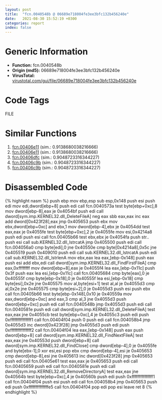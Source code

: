 ```yaml
---
layout: post
title:  "fcn.0040548b @ 06689e718004fe3ee3bfc132b456240e"
date:   2021-08-30 15:52:19 +0300
categories: report
index: false
---
```


# Generic Information
- **Function:** fcn.0040548b
- **Origin (md5):** 06689e718004fe3ee3bfc132b456240e
- **VirusTotal:** [virustotal.com/gui/file/06689e718004fe3ee3bfc132b456240e][virustotal_ref]

# Code Tags
<span class="tag" id="FILE">FILE</span>


# Similar Functions

1. [fcn.00406e11][similar_1_ref] (sim.: 0.9138680038216666)
2. [fcn.00406e11][similar_2_ref] (sim.: 0.9138680038216666)
3. [fcn.00406dfc][similar_3_ref] (sim.: 0.9048723316344227)
4. [fcn.00406c9b][similar_4_ref] (sim.: 0.9048723316344227)
5. [fcn.00406c9b][similar_5_ref] (sim.: 0.9048723316344227)


# Disassembled Code

{% highlight nasm %}
push ebp
mov ebp,esp
sub esp,0x148
push esi
push edi
mov edi,dword[ebp+8]
push edi
call fcn.0040573a
test byte[ebp+0xc],8
mov dword[ebp-8],eax
je 0x4054bf
push edi
call dword[sym.imp.KERNEL32.dll_DeleteFileA]
neg eax
sbb eax,eax
inc eax
add dword[0x423f28],eax
jmp 0x405653
push ebx
mov ebx,dword[ebp+0xc]
and ebx,1
mov dword[ebp-4],ebx
je 0x4054dd
test eax,eax
je 0x4055fe
test byte[ebp+0xc],2
je 0x4055fe
mov esi,0x4214a8
push edi
push esi
call fcn.00405b66
test ebx,ebx
je 0x4054fa
push str..
push esi
call sub.KERNEL32.dll_lstrcatA
jmp 0x405500
push edi
call fcn.004056a0
cmp byte[edi],0
jne 0x40550e
cmp byte[0x4214a8],0x5c
jne 0x405519
push 0x409010
push edi
call sub.KERNEL32.dll_lstrcatA
push edi
call sub.KERNEL32.dll_lstrlenA
mov ebx,eax
lea eax,[ebp-0x148]
push eax
push esi
add ebx,edi
call dword[sym.imp.KERNEL32.dll_FindFirstFileA]
cmp eax,0xffffffff
mov dword[ebp+8],eax
je 0x4055f4
lea eax,[ebp-0x11c]
push 0x3f
push eax
lea esi,[ebp-0x11c]
call fcn.00405684
cmp byte[eax],0
je 0x40555f
cmp byte[ebp-0x18],0
je 0x40555f
lea esi,[ebp-0x18]
cmp byte[esi],0x2e
jne 0x405575
mov al,byte[esi+1]
test al,al
je 0x4055d3
cmp al,0x2e
jne 0x405575
cmp byte[esi+2],0
je 0x4055d3
push esi
push ebx
call fcn.00405b66
test byte[ebp-0x148],0x10
je 0x40559a
mov eax,dword[ebp+0xc]
and eax,3
cmp al,3
jne 0x4055d3
push dword[ebp+0xc]
push edi
call fcn.0040548b
jmp 0x4055d3
push edi
call fcn.0040581e
push edi
call dword[sym.imp.KERNEL32.dll_DeleteFileA]
test eax,eax
jne 0x4055cb
test byte[ebp+0xc],4
je 0x4055c3
push edi
push 0xfffffffffffffff1
call fcn.00404f04
push 0
push edi
call fcn.004058b4
jmp 0x4055d3
inc dword[0x423f28]
jmp 0x4055d3
push edi
push 0xfffffffffffffff2
call fcn.00404f04
lea eax,[ebp-0x148]
push eax
push dword[ebp+8]
call dword[sym.imp.KERNEL32.dll_FindNextFileA]
test eax,eax
jne 0x40553d
push dword[ebp+8]
call dword[sym.imp.KERNEL32.dll_FindClose]
cmp dword[ebp-4],0
je 0x4055fe
and byte[ebx-1],0
xor esi,esi
pop ebx
cmp dword[ebp-4],esi
je 0x405653
cmp dword[ebp-8],esi
jne 0x405613
inc dword[0x423f28]
jmp 0x405653
push edi
call fcn.00405e61
test eax,eax
je 0x405653
push edi
call fcn.00405659
push edi
call fcn.0040581e
push edi
call dword[sym.imp.KERNEL32.dll_RemoveDirectoryA]
test eax,eax
jne 0x40564b
test byte[ebp+0xc],4
je 0x40560b
push edi
push 0xfffffffffffffff1
call fcn.00404f04
push esi
push edi
call fcn.004058b4
jmp 0x405653
push edi
push 0xffffffffffffffe5
call fcn.00404f04
pop edi
pop esi
leave
ret 8
{% endhighlight %}


[similar_1_ref]: /report/fcn.00406e11@8f8b2c5d43e03af62d4bc097b3275f12
[similar_2_ref]: /report/fcn.00406e11@e7582fc3dadb394a1457ab7e7fbbe9a7
[similar_3_ref]: /report/fcn.00406dfc@13efdafd5b4f5d3a5dcb240b696c267c
[similar_4_ref]: /report/fcn.00406c9b@59b1876779e3211327c1a96e7e2c12c4
[similar_5_ref]: /report/fcn.00406c9b@dddb2d45bcd78e2cc2df460dd599efa4
[virustotal_ref]: https://www.virustotal.com/gui/file/06689e718004fe3ee3bfc132b456240e